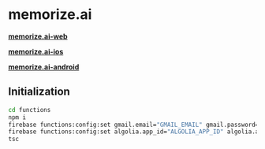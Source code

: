 # **memorize.ai**

[**memorize.ai-web**](https://github.com/kenmueller/memorize.ai-web)

[**memorize.ai-ios**](https://github.com/kenmueller/memorize.ai-ios)

[**memorize.ai-android**](https://github.com/kenmueller/memorize.ai-android)

## Initialization

```bash
cd functions
npm i
firebase functions:config:set gmail.email="GMAIL_EMAIL" gmail.password="GMAIL_PASSWORD"
firebase functions:config:set algolia.app_id="ALGOLIA_APP_ID" algolia.api_key="ALGOLIA_API_KEY"
tsc
```